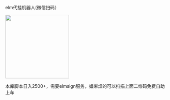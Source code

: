
elm代挂机器人(微信扫码）

<img src="https://github.com/user-attachments/assets/926a2d6e-028e-4342-be27-ed009db0b25e" width="200px">

本库脚本日入2500+，需要elmsign服务，嫌麻烦的可以扫描上面二维码免费自助上车


